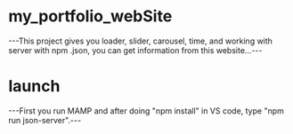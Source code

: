 # my_portfolio_webSite

---This project gives you loader, slider, carousel, time, and working with server with npm .json, you can get information from this website...---

# launch

---First you run MAMP and after doing "npm install" in VS code, type "npm run json-server".---

